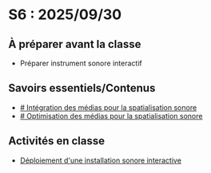 # S6 : <!-- %: S6 -->2025/09/30<!-- %; -->

## À préparer avant la classe

* Préparer instrument sonore interactif

## Savoirs essentiels/Contenus

* [ <!-- %: BLOC2_SAVOIR4  --># Intégration des médias pour la spatialisation sonore<!-- %; -->](../../03-savoirs/02/04/)
* [ <!-- %: BLOC2_SAVOIR5  --># Optimisation des médias pour la spatialisation sonore<!-- %; -->](../../03-savoirs/02/05/)


## Activités en classe

* [Déploiement d'une installation sonore interactive](../../03-savoirs/02/01/04-stereo-midi-projo/)

